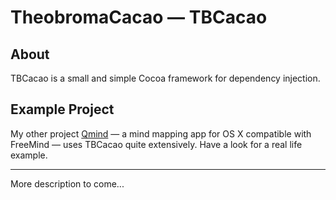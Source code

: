 # TheobromaCacao — TBCacao

## About

TBCacao is a small and simple Cocoa framework for dependency injection.

## Example Project
My other project [Qmind](https://github.com/qvacua/qmind) — a mind mapping app for OS X compatible with FreeMind — uses TBCacao quite extensively. Have a look for a real life example.

- - -

More description to come...
